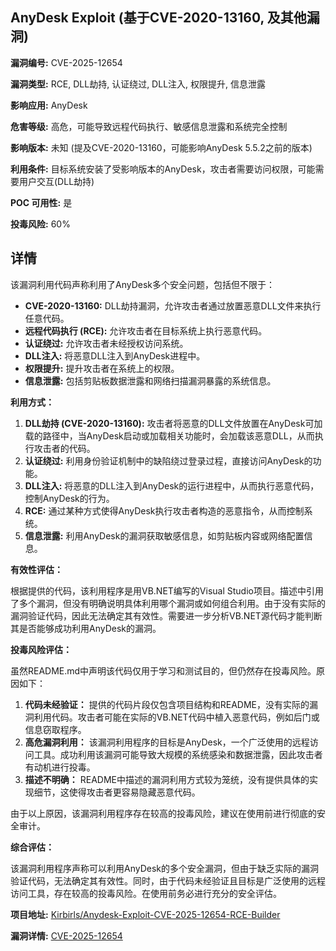 ## AnyDesk Exploit (基于CVE-2020-13160, 及其他漏洞)

**漏洞编号:** CVE-2025-12654

**漏洞类型:** RCE, DLL劫持, 认证绕过, DLL注入, 权限提升, 信息泄露

**影响应用:** AnyDesk

**危害等级:** 高危，可能导致远程代码执行、敏感信息泄露和系统完全控制

**影响版本:** 未知 (提及CVE-2020-13160，可能影响AnyDesk 5.5.2之前的版本)

**利用条件:** 目标系统安装了受影响版本的AnyDesk，攻击者需要访问权限，可能需要用户交互(DLL劫持)

**POC 可用性:** 是

**投毒风险:** 60%

## 详情

该漏洞利用代码声称利用了AnyDesk多个安全问题，包括但不限于：

*   **CVE-2020-13160:** DLL劫持漏洞，允许攻击者通过放置恶意DLL文件来执行任意代码。
*   **远程代码执行 (RCE):** 允许攻击者在目标系统上执行恶意代码。
*   **认证绕过:**  允许攻击者未经授权访问系统。
*   **DLL注入:** 将恶意DLL注入到AnyDesk进程中。
*   **权限提升:** 提升攻击者在系统上的权限。
*   **信息泄露:**  包括剪贴板数据泄露和网络扫描漏洞暴露的系统信息。

**利用方式：**

1.  **DLL劫持 (CVE-2020-13160):**  攻击者将恶意的DLL文件放置在AnyDesk可加载的路径中，当AnyDesk启动或加载相关功能时，会加载该恶意DLL，从而执行攻击者的代码。
2.  **认证绕过:**  利用身份验证机制中的缺陷绕过登录过程，直接访问AnyDesk的功能。
3.  **DLL注入:**  将恶意的DLL注入到AnyDesk的运行进程中，从而执行恶意代码，控制AnyDesk的行为。
4.  **RCE:** 通过某种方式使得AnyDesk执行攻击者构造的恶意指令，从而控制系统。
5.  **信息泄露:**  利用AnyDesk的漏洞获取敏感信息，如剪贴板内容或网络配置信息。

**有效性评估：**

根据提供的代码，该利用程序是用VB.NET编写的Visual Studio项目。描述中引用了多个漏洞，但没有明确说明具体利用哪个漏洞或如何组合利用。由于没有实际的漏洞验证代码，因此无法确定其有效性。需要进一步分析VB.NET源代码才能判断其是否能够成功利用AnyDesk的漏洞。

**投毒风险评估：**

虽然README.md中声明该代码仅用于学习和测试目的，但仍然存在投毒风险。原因如下：

1.  **代码未经验证：** 提供的代码片段仅包含项目结构和README，没有实际的漏洞利用代码。攻击者可能在实际的VB.NET代码中植入恶意代码，例如后门或信息窃取程序。
2.  **高危漏洞利用：** 该漏洞利用程序的目标是AnyDesk，一个广泛使用的远程访问工具。成功利用该漏洞可能导致大规模的系统感染和数据泄露，因此攻击者有动机进行投毒。
3.  **描述不明确：** README中描述的漏洞利用方式较为笼统，没有提供具体的实现细节，这使得攻击者更容易隐藏恶意代码。

由于以上原因，该漏洞利用程序存在较高的投毒风险，建议在使用前进行彻底的安全审计。

**综合评估：**

该漏洞利用程序声称可以利用AnyDesk的多个安全漏洞，但由于缺乏实际的漏洞验证代码，无法确定其有效性。同时，由于代码未经验证且目标是广泛使用的远程访问工具，存在较高的投毒风险。在使用前务必进行充分的安全评估。

**项目地址:** [Kirbirls/Anydesk-Exploit-CVE-2025-12654-RCE-Builder](https://github.com/Kirbirls/Anydesk-Exploit-CVE-2025-12654-RCE-Builder)

**漏洞详情:** [CVE-2025-12654](https://nvd.nist.gov/vuln/detail/CVE-2025-12654)